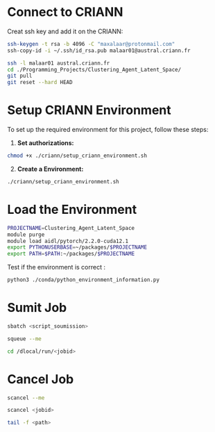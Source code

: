 # Connect to CRIANN
Creat ssh key and add it on the CRIANN:
```bash
ssh-keygen -t rsa -b 4096 -C "maxalaar@protonmail.com"
ssh-copy-id -i ~/.ssh/id_rsa.pub malaar01@austral.criann.fr
```


```bash
ssh -l malaar01 austral.criann.fr
cd ./Programming_Projects/Clustering_Agent_Latent_Space/
git pull
git reset --hard HEAD
```

# Setup CRIANN Environment

To set up the required environment for this project, follow these steps:

1. **Set authorizations:**
```bash
chmod +x ./criann/setup_criann_environment.sh
```

2. **Create a Environment:**
```bash
./criann/setup_criann_environment.sh
```

# Load the Environment
```bash
PROJECTNAME=Clustering_Agent_Latent_Space
module purge
module load aidl/pytorch/2.2.0-cuda12.1
export PYTHONUSERBASE=~/packages/$PROJECTNAME
export PATH=$PATH:~/packages/$PROJECTNAME
```

Test if the environment is correct :
```bash
python3 ./conda/python_environment_information.py
```

# Sumit Job

```bash
sbatch <script_soumission>
```

```bash
squeue --me
```

```bash
cd /dlocal/run/<jobid>
```

# Cancel Job
```bash
scancel --me
```

```bash
scancel <jobid>
```

```bash
tail -f <path>
```